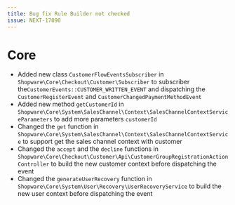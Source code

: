 ```yaml
---
title: Bug fix Rule Builder not checked
issue: NEXT-17890
---
```

# Core
* Added new class `CustomerFlowEventsSubscriber` in `Shopware\Core\Checkout\Customer\Subscriber` to subscriber the`CustomerEvents::CUSTOMER_WRITTEN_EVENT` and dispatching the `CustomerRegisterEvent` and `CustomerChangedPaymentMethodEvent`
* Added new method `getCustomerId` in `Shopware\Core\System\SalesChannel\Context\SalesChannelContextServiceParameters` to add more parameters `customerId`
* Changed the `get` function in `Shopware\Core\System\SalesChannel\Context\SalesChannelContextService` to support get the sales channel context with customer
* Changed the `accept` and the `decline` functions in `Shopware\Core\Checkout\Customer\Api\CustomerGroupRegistrationActionController` to build the new customer context before dispatching the event
* Changed the `generateUserRecovery` function in `Shopware\Core\System\User\Recovery\UserRecoveryService` to build the new user context before dispatching the event
